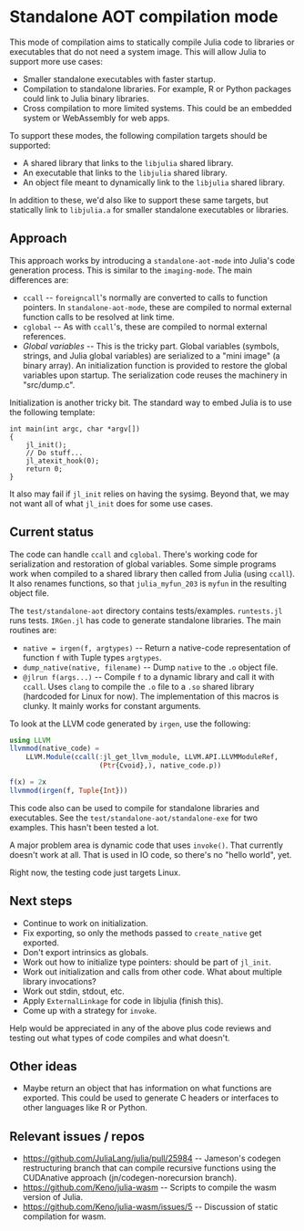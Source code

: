# Standalone AOT compilation mode

This mode of compilation aims to statically compile Julia code to libraries or executables
that do not need a system image. This will allow Julia to support more use cases: 

* Smaller standalone executables with faster startup.
* Compilation to standalone libraries. For example, R or Python packages could link to
  Julia binary libraries.
* Cross compilation to more limited systems. This could be an embedded system or WebAssembly
  for web apps. 

To support these modes, the following compilation targets should be supported:

* A shared library that links to the `libjulia` shared library.
* An executable that links to the `libjulia` shared library.
* An object file meant to dynamically link to the `libjulia` shared library.

In addition to these, we'd also like to support these same targets, but statically link 
to `libjulia.a` for smaller standalone executables or libraries.

## Approach

This approach works by introducing a `standalone-aot-mode` into Julia's code generation
process. This is similar to the `imaging-mode`. The main differences are:

* `ccall` -- `foreigncall`'s normally are converted to calls to function pointers. In
  `standalone-aot-mode`, these are compiled to normal external function calls to be 
  resolved at link time.
* `cglobal` -- As with `ccall`'s, these are compiled to normal external references.
* *Global variables* -- This is the tricky part. Global variables (symbols, strings,
  and Julia global variables) are serialized to a "mini image" (a binary array). An
  initialization function is provided to restore the global variables upon startup.
  The serialization code reuses the machinery in "src/dump.c".

Initialization is another tricky bit. The standard way to embed Julia is to use the
following template:

```
int main(int argc, char *argv[])
{
    jl_init();
    // Do stuff...
    jl_atexit_hook(0);
    return 0;
}
```

It also may fail if `jl_init` relies on having the sysimg.
Beyond that, we may not want all of what `jl_init` does for some use cases.

## Current status

The code can handle `ccall` and `cglobal`. There's working code for serialization and 
restoration of global variables. Some simple programs work when compiled to a shared 
library then called from Julia (using `ccall`). It also renames functions, so that 
`julia_myfun_203` is `myfun` in the resulting object file.

The `test/standalone-aot` directory contains tests/examples. `runtests.jl` runs tests.
`IRGen.jl` has code to generate standalone libraries. The main routines are:

* `native = irgen(f, argtypes)` -- Return a native-code representation of function `f`
  with Tuple types `argtypes`.
* `dump_native(native, filename)` -- Dump `native` to the `.o` object file.
* `@jlrun f(args...)` -- Compile `f` to a dynamic library and call it with `ccall`. 
  Uses `clang` to compile the `.o` file to a `.so` shared library (hardcoded for
  Linux for now). The implementation of this macros is clunky. It mainly works for
  constant arguments.

To look at the LLVM code generated by `irgen`, use the following:

```julia
using LLVM
llvmmod(native_code) =
    LLVM.Module(ccall(:jl_get_llvm_module, LLVM.API.LLVMModuleRef,
                      (Ptr{Cvoid},), native_code.p))

f(x) = 2x
llvmmod(irgen(f, Tuple{Int}))
```

This code also can be used to compile for standalone libraries and executables.
See the `test/standalone-aot/standalone-exe` for two examples. 
This hasn't been tested a lot.

A major problem area is dynamic code that uses `invoke()`. That currently doesn't work
at all. That is used in IO code, so there's no "hello world", yet.

Right now, the testing code just targets Linux.

## Next steps

- Continue to work on initialization.
- Fix exporting, so only the methods passed to `create_native` get exported.
- Don't export intrinsics as globals.
- Work out how to initialize type pointers: should be part of `jl_init`.
- Work out initialization and calls from other code. What about multiple library invocations?
- Work out stdin, stdout, etc.
- Apply `ExternalLinkage` for code in libjulia (finish this).
- Come up with a strategy for `invoke`.

Help would be appreciated in any of the above plus code reviews and testing out what types 
of code compiles and what doesn't. 

## Other ideas

- Maybe return an object that has information on what functions are exported. 
  This could be used to generate C headers or interfaces to other languages like R or Python.

## Relevant issues / repos

* https://github.com/JuliaLang/julia/pull/25984 -- Jameson's codegen restructuring 
  branch that can compile recursive functions using the CUDAnative approach
  (jn/codegen-norecursion branch).
* https://github.com/Keno/julia-wasm -- Scripts to compile the wasm version of Julia.
* https://github.com/Keno/julia-wasm/issues/5 -- Discussion of static compilation for wasm.
